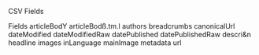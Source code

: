 CSV Fields


Fields
articleBodY
articleBodß.tm.l
authors
breadcrumbs
canonicalUrl
dateModified
dateModifiedRaw
datePublished
datePublishedRaw
descri&n
headline
images
inLanguage
mainlmage
metadata
url